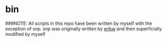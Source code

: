 bin
===
###NOTE: All scripts in this repo have been written by myself with the exception of snp. snp was originally written by [erikw](https://aur.archlinux.org/account/erikw) and then superficially modified by myself
